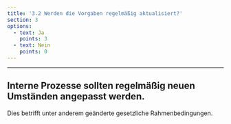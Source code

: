 ```yaml
---
title: '3.2 Werden die Vorgaben regelmäßig aktualisiert?'
section: 3
options:
  - text: Ja
    points: 3
  - text: Nein
    points: 0
---
```

---
## Interne Prozesse sollten regelmäßig neuen Umständen angepasst werden.

Dies betrifft unter anderem geänderte gesetzliche Rahmenbedingungen.
